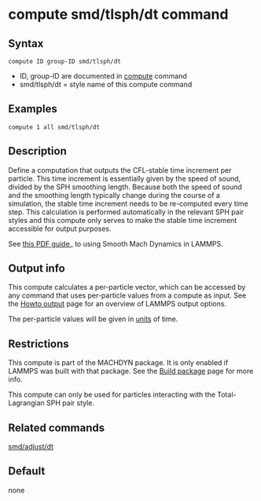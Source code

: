 # compute smd/tlsph/dt command

## Syntax

    compute ID group-ID smd/tlsph/dt

-   ID, group-ID are documented in [compute](compute) command
-   smd/tlsph/dt = style name of this compute command

## Examples

``` LAMMPS
compute 1 all smd/tlsph/dt
```

## Description

Define a computation that outputs the CFL-stable time increment per
particle. This time increment is essentially given by the speed of
sound, divided by the SPH smoothing length. Because both the speed of
sound and the smoothing length typically change during the course of a
simulation, the stable time increment needs to be re-computed every time
step. This calculation is performed automatically in the relevant SPH
pair styles and this compute only serves to make the stable time
increment accessible for output purposes.

See [this PDF guide](PDF/MACHDYN_LAMMPS_userguide.pdf)\_ to using Smooth
Mach Dynamics in LAMMPS.

## Output info

This compute calculates a per-particle vector, which can be accessed by
any command that uses per-particle values from a compute as input. See
the [Howto output](Howto_output) page for an overview of LAMMPS output
options.

The per-particle values will be given in [units](units) of time.

## Restrictions

This compute is part of the MACHDYN package. It is only enabled if
LAMMPS was built with that package. See the [Build
package](Build_package) page for more info.

This compute can only be used for particles interacting with the
Total-Lagrangian SPH pair style.

## Related commands

[smd/adjust/dt](fix_smd_adjust_dt)

## Default

none
